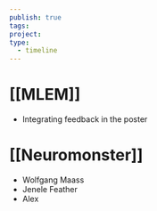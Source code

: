 ```yaml
---
publish: true
tags: 
project: 
type:
  - timeline
---
```

# [[MLEM]]
- Integrating feedback in the poster
# [[Neuromonster]]
- Wolfgang Maass
- Jenele Feather
- Alex